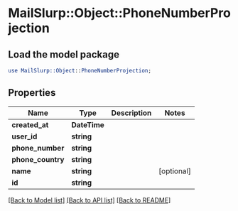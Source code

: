 # MailSlurp::Object::PhoneNumberProjection

## Load the model package
```perl
use MailSlurp::Object::PhoneNumberProjection;
```

## Properties
Name | Type | Description | Notes
------------ | ------------- | ------------- | -------------
**created_at** | **DateTime** |  | 
**user_id** | **string** |  | 
**phone_number** | **string** |  | 
**phone_country** | **string** |  | 
**name** | **string** |  | [optional] 
**id** | **string** |  | 

[[Back to Model list]](../README#documentation-for-models) [[Back to API list]](../README#documentation-for-api-endpoints) [[Back to README]](../README)



